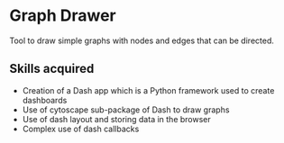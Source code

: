 # Graph Drawer

Tool to draw simple graphs with nodes and edges that can be directed.

## Skills acquired
- Creation of a Dash app which is a Python framework used to create dashboards
- Use of cytoscape sub-package of Dash to draw graphs
- Use of dash layout and storing data in the browser
- Complex use of dash callbacks